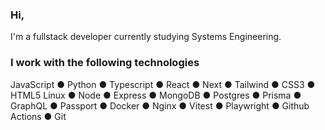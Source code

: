 ### Hi, 

I'm a fullstack developer currently studying Systems Engineering.
### I work with the following technologies
JavaScript  ● Python ● Typescript ● React ● Next ● Tailwind ● CSS3 ● HTML5
Linux ● Node ● Express ● MongoDB ● Postgres ● Prisma ● GraphQL ● Passport ● Docker ● Nginx ● Vitest ● Playwright ● Github Actions ● Git


<!--
**davideperez/davideperez** is a ✨ _special_ ✨ repository because its `README.md` (this file) appears on your GitHub profile.

Here are some ideas to get you started:

- 🔭 I’m currently working on ...
- 🌱 I’m currently learning ...
- 👯 I’m looking to collaborate on ...
- 🤔 I’m looking for help with ...
- 💬 Ask me about ...
- 📫 How to reach me: ...
- 😄 Pronouns: ...
- ⚡ Fun fact: ...
-->
